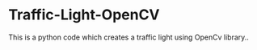 # Traffic-Light-OpenCV

This is a python code which creates a traffic light using OpenCv library..

